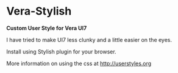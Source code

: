 Vera-Stylish
============

**Custom User Style for Vera UI7**

I have tried to make UI7 less clunky and a little easier on the eyes.

Install using Stylish plugin for your browser.

More information on using the css at http://userstyles.org
